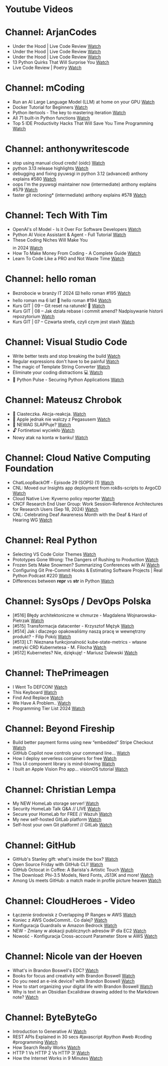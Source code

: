 
Youtube Videos
==============

# Channel: ArjanCodes
  
 - Under the Hood | Live Code Review  [Watch](https://youtu.be/-FA4Hc7c4ek)  
 - Under the Hood | Live Code Review  [Watch](https://youtu.be/QANzqo1D8w8)  
 - Under the Hood | Live Code Review  [Watch](https://youtu.be/CTeydWepUUg)  
 - 13 Python Quirks That Will Surprise You  [Watch](https://youtu.be/eufjIfVOm8s)  
 - Live Code Review | Poetry  [Watch](https://youtu.be/5uqZ6jAPTnY)
# Channel: mCoding
  
 - Run an AI Large Language Model (LLM) at home on your GPU  [Watch](https://youtu.be/RejIVgfER-4)  
 - Docker Tutorial for Beginners  [Watch](https://youtu.be/b0HMimUb4f0)  
 - Python itertools - The key to mastering iteration  [Watch](https://youtu.be/1p7xa_BHYDs)  
 - All 71 built-in Python functions  [Watch](https://youtu.be/7Qu_KXc7xSI)  
 - Top 5 IDE Productivity Hacks That Will Save You Time Programming  [Watch](https://youtu.be/HBC7i1AbsyA)
# Channel: anthonywritescode
  
 - stop using manual cloud creds! (oidc)  [Watch](https://youtu.be/YCGb7RP960E)  
 - python 3.13 release highlights  [Watch](https://youtu.be/gqqgwyNx52Q)  
 - debugging and fixing pyuwsgi in python 3.12 (advanced) anthony explains #580  [Watch](https://youtu.be/Y4n2xCIF2Jg)  
 - oops I'm the pyuwsgi maintainer now (intermediate) anthony explains #579  [Watch](https://youtu.be/WILYaDNez4g)  
 - faster git recloning* (intermediate) anthony explains #578  [Watch](https://youtu.be/rLHNAiLv7r0)
# Channel: Tech With Tim
  
 - OpenAI's o1 Model - Is it Over For Software Developers  [Watch](https://youtu.be/RZSG7aU3Z4s)  
 - Python AI Voice Assistant & Agent - Full Tutorial  [Watch](https://youtu.be/DNWLIAK4BUY)  
 - These Coding Niches Will Make You $$$$ in 2024  [Watch](https://youtu.be/byNS7tYrIbo)  
 - How To Make Money From Coding - A Complete Guide  [Watch](https://youtu.be/Y6k4_gAUL9Q)  
 - Learn To Code Like a PRO and Not Waste Time  [Watch](https://youtu.be/IIW4L-_5YCw)
# Channel: hello roman
  
 - Bezrobocie w branży IT 2024 ⌨️ hello roman #195  [Watch](https://youtu.be/3A0h9uNj0Z4)  
 - hello roman ma 6 lat!  🎉  hello roman #194  [Watch](https://youtu.be/2VcweF4sVRE)  
 - Kurs GIT | 09 – Git reset na ratunek! 🛟  [Watch](https://youtu.be/vri36csppEY)  
 - Kurs GIT | 08 – Jak działa rebase i commit amend? Nadpisywanie historii repozytorium  [Watch](https://youtu.be/4GKI4Gz97TE)  
 - Kurs GIT | 07 – Czwarta strefa, czyli czym jest stash  [Watch](https://youtu.be/T9n2tF60cY0)
# Channel: Visual Studio Code
  
 - Write better tests and stop breaking the build  [Watch](https://youtu.be/pXuFniI0XUY)  
 - Regular expressions don't have to be painful  [Watch](https://youtu.be/yXqZqVacD3k)  
 - The magic of Template String Converter  [Watch](https://youtu.be/CHIzjkTuUmg)  
 - Eliminate your coding distractions 💻  [Watch](https://youtu.be/zTxSghVgV1c)  
 - 🔴 Python Pulse - Securing Python Applications  [Watch](https://youtu.be/u6Jk8igG_Po)
# Channel: Mateusz Chrobok
  
 - 🍪 Ciasteczka. Akcja-reakcja.  [Watch](https://youtu.be/oZohkoScuxE)  
 - 🍎 Apple jednak nie walczy z Pegasusem  [Watch](https://youtu.be/YMauUU9BEMg)  
 - 🚂 NEWAG SLAPPuje?  [Watch](https://youtu.be/ONDm8vD9POA)  
 - 🔓 Fortinetowi wyciekło  [Watch](https://youtu.be/1LPacl4PjZk)  
 - Nowy atak na konta w banku!  [Watch](https://youtu.be/j2hL1YPOOBc)
# Channel: Cloud Native Computing Foundation
  
 - ChatLoopBackOff - Episode 29 (SOPS) (1)  [Watch](https://youtu.be/FUBMLa8bAJE)  
 - CNL: Moved our Insights app deployment from rok8s-scripts to ArgoCD  [Watch](https://youtu.be/_s3d2XUTS1k)  
 - Cloud Native Live: Kyverno policy reporter  [Watch](https://youtu.be/OgFFYKkpEjs)  
 - CNCF Research End User Group: Work Session-Reference Architectures for Research Users (Sep 18, 2024)  [Watch](https://youtu.be/eOtJXdOLJ2Y)  
 - CNL: Celebrating Deaf Awareness Month with the Deaf & Hard of Hearing WG  [Watch](https://youtu.be/elnn73OA9f8)
# Channel: Real Python
  
 - Selecting VS Code Color Themes  [Watch](https://youtu.be/XPmXSt4G4eo)  
 - Prototypes Gone Wrong: The Dangers of Rushing to Production  [Watch](https://youtu.be/tDe71H8cM54)  
 - Frozen Sets Make Snowmen? Summarizing Conferences with AI  [Watch](https://youtu.be/I9IE1uRY1ac)  
 - Configuring Git Pre-Commit Hooks & Estimating Software Projects | Real Python Podcast #220  [Watch](https://youtu.be/rzha34hDPvs)  
 - Differences between __repr__ vs __str__ in Python  [Watch](https://youtu.be/-lz5kRcoU5Q)
# Channel: SysOps / DevOps Polska
  
 - [#516] Błędy architektoniczne w chmurze - Magdalena Wojnarowska-Pietrzak  [Watch](https://youtu.be/rp2kFFfk2Hc)  
 - [#515] Transformacja datacenter - Krzysztof Mężyk  [Watch](https://youtu.be/i4x6dA_swWQ)  
 - [#514] Jak i dlaczego opakowaliśmy naszą pracę w wewnętrzny produkt? - Filip Pokój  [Watch](https://youtu.be/VVnM_PocGiA)  
 - [#513] LT: Nieznana funkcjonalność kube-state-metrics - własne metryki CRD Kubernetesa - M. Filocha  [Watch](https://youtu.be/vdciuvIGRm0)  
 - [#512] Kubernetes? Nie, dziękuję! - Mariusz Dalewski  [Watch](https://youtu.be/hdf4a7ckTYs)
# Channel: ThePrimeagen
  
 - I Went To DEFCON!  [Watch](https://youtu.be/GwcFxTuMYmU)  
 - This Keyboard  [Watch](https://youtu.be/dhuX9t2j5Hc)  
 - Find And Replace  [Watch](https://youtu.be/v2a6Nv7RSd0)  
 - We Have A Problem..  [Watch](https://youtu.be/1-0r90bm6CE)  
 - Programming Tier List 2024  [Watch](https://youtu.be/c3yRbrYIUeo)
# Channel: Beyond Fireship
  
 - Build better payment forms using new “embedded” Stripe Checkout  [Watch](https://youtu.be/7WFXl4-aCxs)  
 - GitHub Copilot now controls your command line...  [Watch](https://youtu.be/P8MfgV9us4o)  
 - How I deploy serverless containers for free  [Watch](https://youtu.be/cw34KMPSt4k)  
 - This UI component library is mind-blowing  [Watch](https://youtu.be/RPa3_AD1_Vs)  
 - I built an Apple Vision Pro app... visionOS tutorial  [Watch](https://youtu.be/_xfZIr5sDLw)
# Channel: Christian Lempa
  
 - My NEW HomeLab storage server!  [Watch](https://youtu.be/HriJkdgNlKs)  
 - Security HomeLab Talk Q&A // LIVE  [Watch](https://youtu.be/Xufa5nrd4SA)  
 - Secure your HomeLab for FREE // Wazuh  [Watch](https://youtu.be/RjvKn0Q3rgg)  
 - My new self-hosted GitLab platform  [Watch](https://youtu.be/_BigjMxh7Xs)  
 - Self-host your own Git platform! // GitLab  [Watch](https://youtu.be/qoqtSihN1kU)
# Channel: GitHub
  
 - GitHub's Stanley gift: what's inside the box?  [Watch](https://youtu.be/thXQmT8LRL0)  
 - Open Source Friday with GitHub CLI!  [Watch](https://youtu.be/0G9DP0oa9i0)  
 - GitHub Octocat in Coffee: A Barista's Artistic Touch  [Watch](https://youtu.be/XHDfzVBbn6U)  
 - The Download: Phi-3.5 Models, Nerd Fonts, JS13K and more!  [Watch](https://youtu.be/bTKTgmyIrb0)  
 - Among Us meets GitHub: a match made in profile picture heaven  [Watch](https://youtu.be/nWLS32Doplk)
# Channel: CloudHeroes - Video
  
 - Łączenie środowisk z Overlapping IP Ranges w AWS  [Watch](https://youtu.be/71qb57dMMFs)  
 - Koniec z AWS CodeCommit.. Co dalej?  [Watch](https://youtu.be/fkggBFBDOVk)  
 - Konfiguracja Guardrails w Amazon Bedrock  [Watch](https://youtu.be/mVQrBKucLGM)  
 - NEW - Zmiany w alokacji publicznych adresów IP dla EC2  [Watch](https://youtu.be/ltZzJRP3Wxg)  
 - Nowość - Konfiguracja Cross-account Parameter Store w AWS  [Watch](https://youtu.be/6kvGgv9vIgQ)
# Channel: Nicole van der Hoeven
  
 - What's in Brandon Boswell's EDC?  [Watch](https://youtu.be/Noswl0jCA4k)  
 - Books for focus and creativity with Brandon Boswell  [Watch](https://youtu.be/Ugc4U8Rx7RM)  
 - Do you need an e-ink device? with Brandon Boswell  [Watch](https://youtu.be/uUKPV6mWMFM)  
 - How to start organizing your digital life with Brandon Boswell  [Watch](https://youtu.be/Ykhyw3T3ICU)  
 - Why is text in an Obsidian Excalidraw drawing added to the Markdown note?  [Watch](https://youtu.be/HG5IuDIWHgY)
# Channel: ByteByteGo
  
 - Introduction to Generative AI  [Watch](https://youtu.be/2p5OHDxR2l8)  
 - REST APIs Explained in 30 secs #javascript #python #web #coding #programming  [Watch](https://youtu.be/hQUjpbb75eY)  
 - How Search Really Works  [Watch](https://youtu.be/TByRaraQqW4)  
 - HTTP 1 Vs HTTP 2 Vs HTTP 3!  [Watch](https://youtu.be/UMwQjFzTQXw)  
 - How the Internet Works in 9 Minutes  [Watch](https://youtu.be/sMHzfigUxz4)